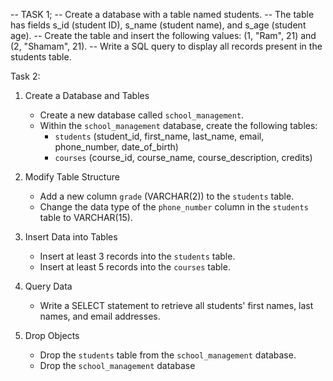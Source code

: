 --  TASK 1;
-- Create a database with a table named students. 
-- The table has fields s_id (student ID), s_name (student name), and s_age (student age). 
-- Create the table and insert the following values: (1, "Ram", 21) and (2, "Shamam", 21). 
-- Write a SQL query to display all records present in the students table.

Task 2: 
1. Create a Database and Tables
   - Create a new database called `school_management`.
   - Within the `school_management` database, create the following tables:
     - `students` (student_id, first_name, last_name, email, phone_number, date_of_birth)
     - `courses` (course_id, course_name, course_description, credits)
 
 
2. Modify Table Structure
   - Add a new column `grade` (VARCHAR(2)) to the `students` table.
   - Change the data type of the `phone_number` column in the `students` table to VARCHAR(15).
 
 
3. Insert Data into Tables
   - Insert at least 3 records into the `students` table.
   - Insert at least 5 records into the `courses` table.
 
 
4. Query Data
   - Write a SELECT statement to retrieve all students' first names, last names, and email addresses.
 
6. Drop Objects
   - Drop the `students` table from the `school_management` database.
   - Drop the `school_management` database
